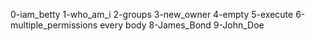 0-iam_betty
1-who_am_i
2-groups
3-new_owner
4-empty
5-execute
6-multiple_permissions
every body
8-James_Bond
9-John_Doe
